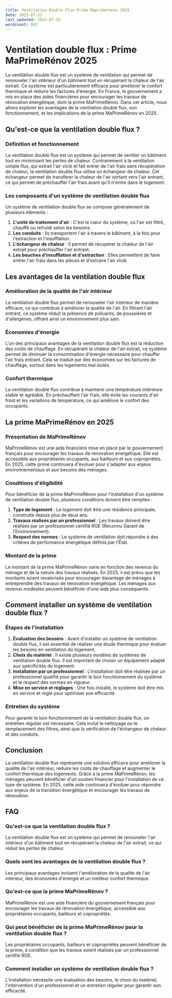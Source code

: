 ```yaml
---
title: Ventilation Double Flux Prime Maprimerenov 2025
date: 2025-07-22
last_updated: 2025-07-22
wordcount: 992
---
```


# Ventilation double flux : Prime MaPrimeRénov 2025

La ventilation double flux est un système de ventilation qui permet de renouveler l'air intérieur d'un bâtiment tout en récupérant la chaleur de l'air extrait. Ce système est particulièrement efficace pour améliorer le confort thermique et réduire les factures d'énergie. En France, le gouvernement a mis en place des aides financières pour encourager les travaux de rénovation énergétique, dont la prime MaPrimeRénov. Dans cet article, nous allons explorer les avantages de la ventilation double flux, son fonctionnement, et les implications de la prime MaPrimeRénov en 2025.

## Qu'est-ce que la ventilation double flux ?

### Définition et fonctionnement

La ventilation double flux est un système qui permet de ventiler un bâtiment tout en minimisant les pertes de chaleur. Contrairement à la ventilation simple flux, qui extrait l'air vicié et fait entrer de l'air frais sans récupération de chaleur, la ventilation double flux utilise un échangeur de chaleur. Cet échangeur permet de transférer la chaleur de l'air sortant vers l'air entrant, ce qui permet de préchauffer l'air frais avant qu'il n'entre dans le logement.

### Les composants d'un système de ventilation double flux

Un système de ventilation double flux se compose généralement de plusieurs éléments :

1. **L'unité de traitement d'air** : C'est le cœur du système, où l'air est filtré, chauffé ou refroidi selon les besoins.
2. **Les conduits** : Ils transportent l'air à travers le bâtiment, à la fois pour l'extraction et l'insufflation.
3. **L'échangeur de chaleur** : Il permet de récupérer la chaleur de l'air extrait pour préchauffer l'air entrant.
4. **Les bouches d'insufflation et d'extraction** : Elles permettent de faire entrer l'air frais dans les pièces et d'extraire l'air vicié.

## Les avantages de la ventilation double flux

### Amélioration de la qualité de l'air intérieur

La ventilation double flux permet de renouveler l'air intérieur de manière efficace, ce qui contribue à améliorer la qualité de l'air. En filtrant l'air entrant, ce système réduit la présence de polluants, de poussières et d'allergènes, offrant ainsi un environnement plus sain.

### Économies d'énergie

L'un des principaux avantages de la ventilation double flux est la réduction des coûts de chauffage. En récupérant la chaleur de l'air extrait, ce système permet de diminuer la consommation d'énergie nécessaire pour chauffer l'air frais entrant. Cela se traduit par des économies sur les factures de chauffage, surtout dans les logements mal isolés.

### Confort thermique

La ventilation double flux contribue à maintenir une température intérieure stable et agréable. En préchauffant l'air frais, elle évite les courants d'air froid et les variations de température, ce qui améliore le confort des occupants.

## La prime MaPrimeRénov en 2025

### Présentation de MaPrimeRénov

MaPrimeRénov est une aide financière mise en place par le gouvernement français pour encourager les travaux de rénovation énergétique. Elle est accessible aux propriétaires occupants, aux bailleurs et aux copropriétés. En 2025, cette prime continuera d'évoluer pour s'adapter aux enjeux environnementaux et aux besoins des ménages.

### Conditions d'éligibilité

Pour bénéficier de la prime MaPrimeRénov pour l'installation d'un système de ventilation double flux, plusieurs conditions doivent être remplies :

1. **Type de logement** : Le logement doit être une résidence principale, construite depuis plus de deux ans.
2. **Travaux réalisés par un professionnel** : Les travaux doivent être réalisés par un professionnel certifié RGE (Reconnu Garant de l’Environnement).
3. **Respect des normes** : Le système de ventilation doit répondre à des critères de performance énergétique définis par l'État.

### Montant de la prime

Le montant de la prime MaPrimeRénov varie en fonction des revenus du ménage et de la nature des travaux réalisés. En 2025, il est prévu que les montants soient revalorisés pour encourager davantage de ménages à entreprendre des travaux de rénovation énergétique. Les ménages aux revenus modestes peuvent bénéficier d'une aide plus conséquente.

## Comment installer un système de ventilation double flux ?

### Étapes de l'installation

1. **Évaluation des besoins** : Avant d'installer un système de ventilation double flux, il est essentiel de réaliser une étude thermique pour évaluer les besoins en ventilation du logement.
2. **Choix du matériel** : Il existe plusieurs modèles de systèmes de ventilation double flux. Il est important de choisir un équipement adapté aux spécificités du logement.
3. **Installation par un professionnel** : L'installation doit être réalisée par un professionnel qualifié pour garantir le bon fonctionnement du système et le respect des normes en vigueur.
4. **Mise en service et réglages** : Une fois installé, le système doit être mis en service et réglé pour optimiser son efficacité.

### Entretien du système

Pour garantir le bon fonctionnement de la ventilation double flux, un entretien régulier est nécessaire. Cela inclut le nettoyage ou le remplacement des filtres, ainsi que la vérification de l'échangeur de chaleur et des conduits.

## Conclusion

La ventilation double flux représente une solution efficace pour améliorer la qualité de l'air intérieur, réduire les coûts de chauffage et augmenter le confort thermique des logements. Grâce à la prime MaPrimeRénov, les ménages peuvent bénéficier d'un soutien financier pour l'installation de ce type de système. En 2025, cette aide continuera d'évoluer pour répondre aux enjeux de la transition énergétique et encourager les travaux de rénovation.

## FAQ

### Qu'est-ce que la ventilation double flux ?

La ventilation double flux est un système qui permet de renouveler l'air intérieur d'un bâtiment tout en récupérant la chaleur de l'air extrait, ce qui réduit les pertes de chaleur.

### Quels sont les avantages de la ventilation double flux ?

Les principaux avantages incluent l'amélioration de la qualité de l'air intérieur, des économies d'énergie et un meilleur confort thermique.

### Qu'est-ce que la prime MaPrimeRénov ?

MaPrimeRénov est une aide financière du gouvernement français pour encourager les travaux de rénovation énergétique, accessible aux propriétaires occupants, bailleurs et copropriétés.

### Qui peut bénéficier de la prime MaPrimeRénov pour la ventilation double flux ?

Les propriétaires occupants, bailleurs et copropriétés peuvent bénéficier de la prime, à condition que les travaux soient réalisés par un professionnel certifié RGE.

### Comment installer un système de ventilation double flux ?

L'installation nécessite une évaluation des besoins, le choix du matériel, l'intervention d'un professionnel et un entretien régulier pour garantir son efficacité.